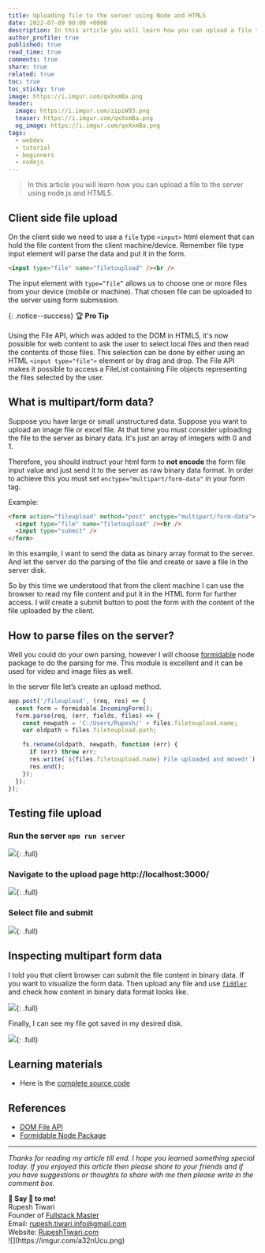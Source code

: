 ```yaml
---
title: Uploading file to the server using Node and HTML5
date: 2022-07-09 00:00 +0000
description: In this article you will learn how you can upload a file to the server using node.js and HTML5.
author_profile: true
published: true
read_time: true
comments: true
share: true
related: true
toc: true
toc_sticky: true
image: https://i.imgur.com/qxXxmBa.png
header:
  image: https://i.imgur.com/zipiW93.png
  teaser: https://i.imgur.com/qxXxmBa.png
  og_image: https://i.imgur.com/qxXxmBa.png
tags:
  - webdev
  - tutorial
  - beginners
  - nodejs
---
```


> In this article you will learn how you can upload a file to the server using node.js and HTML5.

## Client side file upload

On the client side we need to use a `file` type `<input>` html element that can hold the file content from the client machine/device. Remember file type input element will parse the data and put it in the form.

```html
<input type="file" name="filetoupload" /><br />
```

The input element with `type=”file”` allows us to choose one or more files from your device (mobile or machine). That chosen file can be uploaded to the server using form submission.

{: .notice--success}
🏆 **Pro Tip** \
\
Using the File API, which was added to the DOM in HTML5, it's now possible for web content to ask the user to select local files and then read the contents of those files. This selection can be done by either using an HTML `<input type="file">` element or by drag and drop. The File API makes it possible to access a FileList containing File objects representing the files selected by the user.

## What is multipart/form data?

Suppose you have large or small unstructured data. Suppose you want to upload an image file or excel file. At that time you must consider uploading the file to the server as binary data. It's just an array of integers with 0 and 1.

Therefore, you should instruct your html form to **not encode** the form file input value and just send it to the server as raw binary data format. In order to achieve this you must set `enctype="multipart/form-data"` in your form tag.

Example:

```html
<form action="fileupload" method="post" enctype="multipart/form-data">
  <input type="file" name="filetoupload" /><br />
  <input type="submit" />
</form>
```

In this example, I want to send the data as binary array format to the server. And let the server do the parsing of the file and create or save a file in the server disk.

So by this time we understood that from the client machine I can use the browser to read my file content and put it in the HTML form for further access. I will create a submit button to post the form with the content of the file uploaded by the client.

## How to parse files on the server?

Well you could do your own parsing, however I will choose [formidable](https://www.npmjs.com/package/formidable) node package to do the parsing for me. This module is excellent and it can be used for video and image files as well.

In the server file let’s create an upload method.

```ts
app.post('/fileupload', (req, res) => {
  const form = formidable.IncomingForm();
  form.parse(req, (err, fields, files) => {
    const newpath = 'C:/Users/Rupesh/' + files.filetoupload.name;
    var oldpath = files.filetoupload.path;

    fs.rename(oldpath, newpath, function (err) {
      if (err) throw err;
      res.write(`${files.filetoupload.name} File uploaded and moved!`);
      res.end();
    });
  });
});
```

## Testing file upload

### Run the server `npm run server`

![](https://i.imgur.com/qCbTbnB.png){: .full}

### Navigate to the upload page http://localhost:3000/

![](https://i.imgur.com/ZS6l9fw.png){: .full}

### Select file and submit

![](https://i.imgur.com/r1Iz2mM.png){: .full}

## Inspecting multipart form data

I told you that client browser can submit the file content in binary data. If you want to visualize the form data. Then upload any file and use [`fiddler`](https://www.telerik.com/fiddler) and check how content in binary data format looks like.

![](https://i.imgur.com/NlnKSAp.png){: .full}

Finally, I can see my file got saved in my desired disk.

![](https://i.imgur.com/pOVx2DS.png){: .full}

## Learning materials

- Here is the [complete source code](https://github.com/rupeshtiwari/coding-example-upload-file)

## References

- [DOM File API](https://developer.mozilla.org/en-US/docs/Web/API/File/Using_files_from_web_applications)
- [Formidable Node Package](https://www.npmjs.com/package/formidable)

---

_Thanks for reading my article till end. I hope you learned something special today. If you enjoyed this article then please share to your friends and if you have suggestions or thoughts to share with me then please write in the comment box._

<div class="notice--success">
<strong>💖 Say 👋 to me!</strong>
<br>Rupesh Tiwari
<br>Founder of <a href="https://www.fullstackmaster.net">Fullstack Master </a>
<br>Email: <a href="mailto:rupesh.tiwari.info@gmail.com?subject=Hi">rupesh.tiwari.info@gmail.com</a>
<br>Website: <a href="https://www.rupeshtiwari.com">RupeshTiwari.com </a>
</div>
![](https://imgur.com/a32nUcu.png)

